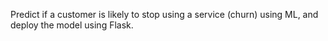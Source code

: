 Predict if a customer is likely to stop using a service (churn) using ML, and deploy the model using Flask.
